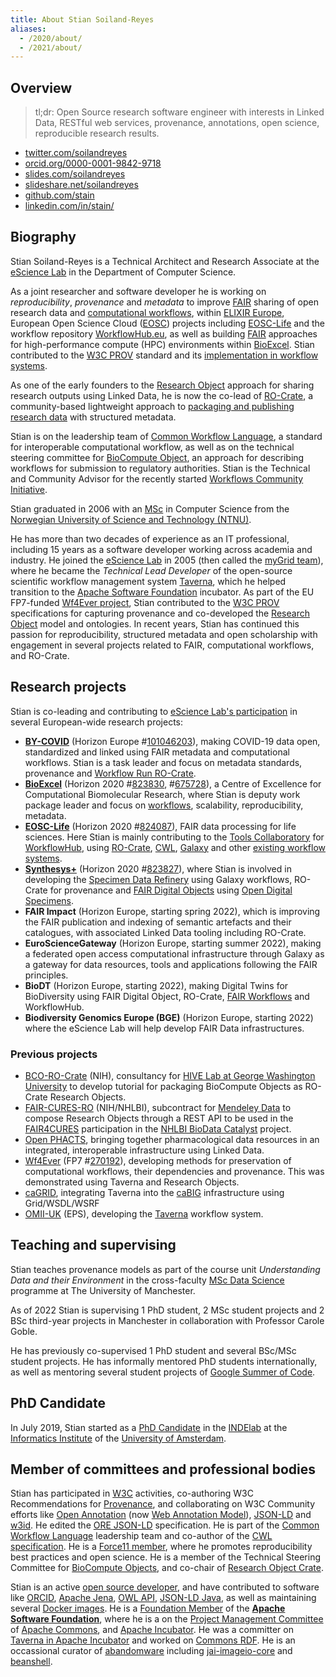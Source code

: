 ```yaml
---
title: About Stian Soiland-Reyes
aliases:
  - /2020/about/
  - /2021/about/
---
```


## Overview

> tl;dr: Open Source research software engineer with interests in Linked Data, RESTful web services, provenance, annotations, open science, reproducible research results.

* [twitter.com/soilandreyes](https://twitter.com/soilandreyes)
* [orcid.org/0000-0001-9842-9718](https://orcid.org/0000-0001-9842-9718)
* [slides.com/soilandreyes](https://slides.com/soilandreyes)
* [slideshare.net/soilandreyes](https://www.slideshare.net/soilandreyes)
* [github.com/stain](https://github.com/stain)
* [linkedin.com/in/stain/](https://www.linkedin.com/in/stain/)

## Biography
Stian Soiland-Reyes is a Technical Architect and Research Associate at the [eScience Lab](https://esciencelab.org.uk/ "eScience Lab at The University of Manchester") in the Department of Computer Science. 

As a joint researcher and software developer he is working on _reproducibility_, _provenance_ and _metadata_ to improve [FAIR](https://www.go-fair.org/fair-principles/ "FAIR principles") sharing of open research data and [computational workflows](https://doi.org/10.1162/dint_a_00033), within [ELIXIR Europe](https://elixir-europe.org/), European Open Science Cloud ([EOSC](https://ec.europa.eu/info/research-and-innovation/strategy/goals-research-and-innovation-policy/open-science/european-open-science-cloud-eosc_en)) projects including [EOSC-Life](https://www.eosc-life.eu/) and the workflow repository [WorkflowHub.eu](https://workflowhub.eu/), as well as building [FAIR](https://www.go-fair.org/fair-principles/) approaches for high-performance compute (HPC) environments within [BioExcel](https://bioexcel.eu/). Stian contributed to the [W3C PROV](https://www.w3.org/TR/prov-overview/) standard and its [implementation in workflow systems](https://doi.org/10.1093/gigascience/giz095 "Sharing interoperable workflow provenance: A review of best practices and their practical application in CWLProv"). 

As one of the early founders to the [Research Object](https://www.researchobject.org/) approach for sharing research outputs using Linked Data, he is now the co-lead of [RO-Crate](https://www.researchobject.org/ro-crate/), a community-based lightweight approach to [packaging and publishing research data](https://www.researchobject.org/2021-packaging-research-artefacts-with-ro-crate/) with structured metadata. 

Stian is on the leadership team of [Common Workflow Language](https://www.commonwl.org/), a standard for interoperable computational workflow, as well as on the technical steering committee for [BioCompute Object](https://www.biocomputeobject.org/), an approach for describing workflows for submission to regulatory authorities. Stian is the Technical and Community Advisor for the recently started [Workflows Community Initiative](https://workflows.community/). 

Stian graduated in 2006 with an [MSc](https://doi.org/11250/251073) in Computer Science from the [Norwegian University of Science and Technology (NTNU)](https://www.ntnu.no/). 

He has more than two decades of experience as an IT professional, including 15 years as a software developer working across academia and industry. He joined the [eScience Lab](https://esciencelab.org.uk/ "eScience Lab") in 2005 (then called the [myGrid team](http://www.mygrid.org.uk/)), where he became the _Technical Lead Developer_ of the open-source scientific workflow management system [Taverna](http://taverna.incubator.apache.org/), which he helped transition to the [Apache Software Foundation](https://www.apache.org/ "ASF") incubator. As part of the EU FP7-funded [Wf4Ever project](/2020/archive/wf4ever/), Stian contributed to the [W3C PROV](https://www.w3.org/TR/prov-overview/ "W3C PROV-Overview") specifications for capturing provenance and co-developed the [Research Object](http://www.researchobject.org/) model and ontologies. In recent years, Stian has continued this passion for reproducibility, structured metadata and open scholarship with engagement in several projects related to FAIR, computational workflows, and RO-Crate.

## Research projects

Stian is co-leading and contributing to [eScience Lab's participation](https://esciencelab.org.uk/projects/) in several European-wide research projects:

* **[BY-COVID](https://by-covid.eu/)** (Horizon Europe #[101046203](https://cordis.europa.eu/project/id/101046203)), making COVID-19 data open, standardized and linked using FAIR metadata and computational workflows. Stian is a task leader and focus on metadata standards, provenance and [Workflow Run RO-Crate](https://www.researchobject.org/workflow-run-crate/).
* **[BioExcel](http://bioexcel.eu/)** (Horizon 2020 #[823830](https://cordis.europa.eu/project/id/823830), #[675728](https://cordis.europa.eu/project/id/675728)), a Centre of Excellence for Computational Biomolecular Research, where Stian is deputy work package leader and focus on [workflows](http://bioexcel.eu/community/interest-groups/workflows-ig/), scalability, reproducibility, metadata. 
* **[EOSC-Life](https://www.eosc-life.eu/)** (Horizon 2020 #[824087](https://cordis.europa.eu/project/id/824087)), FAIR data processing for life sciences. Here Stian is mainly contributing to the [Tools Collaboratory](https://www.eosc-life.eu/tools-workflows/) for [WorkflowHub](https://workflowhub.eu/), using [RO-Crate](https://www.researchobject.org/ro-crate/), [CWL](https://www.commonwl.org/), [Galaxy](https://galaxyproject.org/) and other [existing workflow systems](https://s.apache.org/existing-workflow-systems).
* **[Synthesys+](https://www.synthesys.info/)** (Horizon 2020 #[823827](https://cordis.europa.eu/project/id/823827)), where Stian is involved in developing the [Specimen Data Refinery](https://doi.org/10.1162/dint_a_00134) using Galaxy workflows, RO-Crate for provenance and [FAIR Digital Objects](https://fairdo.org/) using [Open Digital Specimens](https://github.com/DiSSCo/openDS).
* **FAIR Impact** (Horizon Europe, starting spring 2022), which is improving the FAIR publication and indexing of semantic artefacts and their catalogues, with associated Linked Data tooling including RO-Crate.
* **EuroScienceGateway** (Horizon Europe, starting summer 2022), making a federated open access computational infrastructure through Galaxy as a gateway for data resources, tools and applications following the FAIR principles. 
* **BioDT** (Horizon Europe, starting 2022), making Digital Twins for BioDiversity using FAIR Digital Object, RO-Crate, [FAIR Workflows](https://workflows.community/groups/fair/) and WorkflowHub.
* **Biodiversity Genomics Europe (BGE)** (Horizon Europe, starting 2022) where the eScience Lab will help develop FAIR Data infrastructures.


### Previous projects

* [BCO-RO-Crate](https://biocompute-objects.github.io/bco-ro-crate) (NIH), consultancy for [HIVE Lab at George Washington University](https://hive.biochemistry.gwu.edu/) to develop tutorial for packaging BioCompute Objects as RO-Crate Research Objects.
* [FAIR-CURES-RO](https://esciencelab.org.uk/projects/ro-composer/) (NIH/NHLBI), subcontract for [Mendeley Data](https://data.mendeley.com/) to compose Research Objects through a REST API to be used in the [FAIR4CURES](https://www.elsevier.com/about/press-releases/archive/science-and-technology/elsevier-and-seven-bridges-receive-nih-data-commons-grant-for-biomedical-data-analysis) participation in the [NHLBI BioData Catalyst](https://biodatacatalyst.nhlbi.nih.gov/) project.
* [Open PHACTS](https://esciencelab.org.uk/projects/openphacts/), bringing together pharmacological data resources in an integrated, interoperable infrastructure using Linked Data. 
* [Wf4Ever](/2020/archive/wf4ever/) (FP7 #[270192](https://cordis.europa.eu/project/id/270192)), developing methods for preservation of computational workflows, their dependencies and provenance. This was demonstrated using Taverna and Research Objects. 
* [caGRID](https://esciencelab.org.uk/projects/cagrid/), integrating Taverna into the [caBIG](https://en.wikipedia.org/wiki/CaBIG) infrastructure using Grid/WSDL/WSRF
* [OMII-UK](https://web.archive.org/web/20070717065359/http://omii.ac.uk/) (EPS), developing the [Taverna](https://en.wikipedia.org/wiki/Apache_Taverna) workflow system.

## Teaching and supervising

Stian teaches provenance models as part of the course unit _Understanding Data and their Environment_ in the cross-faculty [MSc Data Science](https://www.manchester.ac.uk/study/masters/courses/list/11552/msc-data-science-computer-science-data-informatics/all-content/) programme at The University of Manchester.

As of 2022 Stian is supervising 1 PhD student, 2 MSc student projects and 2 BSc third-year projects in Manchester in collaboration with Professor Carole Goble. 

He has previously co-supervised 1 PhD student and several BSc/MSc student projects. He has informally mentored PhD students internationally, as well as mentoring several student projects of [Google Summer of Code](https://summerofcode.withgoogle.com/).


## PhD Candidate

In July 2019, Stian started as a [PhD Candidate](/phd/) in the [INDElab](https://indelab.org/) at the [Informatics Institute](http://ivi.uva.nl/) of the [University of Amsterdam](http://uva.nl/).


## Member of committees and professional bodies

Stian has participated in [W3C](http://www.w3.org/) activities, co-authoring W3C Recommendations for [Provenance](http://www.w3.org/TR/prov-o/), and collaborating on W3C Community efforts like [Open Annotation](http://www.openannotation.org/spec/core/) (now [Web Annotation Model](https://www.w3.org/TR/annotation-model/)), [JSON-LD](http://json-ld.org/) and [w3id](https://w3id.org/). He edited the [ORE JSON-LD](http://www.openarchives.org/ore/0.9/jsonld) specification. He is part of the [Common Workflow Language](http://www.commonwl.org/) leadership team and co-author of the [CWL specification](http://www.commonwl.org/v1.0/). He is a [Force11 member](https://www.force11.org/users/stian-soiland-reyes), where he promotes reproducibility best practices and open science. He is a member of the Technical Steering Committee for [BioCompute Objects](http://biocomputeobject.org/), and co-chair of [Research Object Crate](http://researchobject.org/ro-crate/).

Stian is an active [open source developer](https://github.com/stain), and have contributed to software like [ORCID](https://github.com/ORCID/ORCID-Source), [Apache Jena](http://jena.apache.org/), [OWL API](https://github.com/owlcs/owlapi), [JSON-LD Java](https://github.com/jsonld-java/jsonld-java), as well as maintaining several [Docker images](https://hub.docker.com/u/stain/).  He is a [Foundation Member](https://www.apache.org/foundation/members) of the **[Apache Software Foundation](http://apache.org/)**, where he is a on the [Project Management Committee](https://www.apache.org/dev/pmc.html) of [Apache Commons](http://commons.apache.org/),  and [Apache Incubator](http://incubator.apache.org/). He was a committer on [Taverna in Apache Incubator](https://incubator.apache.org/projects/taverna.html) and worked on [Commons RDF](http://commons.apache.org/proper/commons-rdf/). He is an occassional curator of [abandomware](https://en.wikipedia.org/wiki/Abandonware) including [jai-imageio-core](https://github.com/jai-imageio/jai-imageio-core) and [beanshell](https://github.com/beanshell/beanshell).



